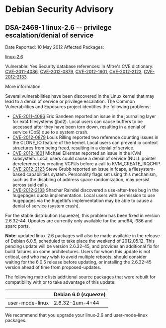 
Debian Security Advisory
========================


DSA-2469-1 linux-2.6 -- privilege escalation/denial of service
--------------------------------------------------------------



Date Reported:
10 May 2012
Affected Packages:

[linux-2.6](https://packages.debian.org/src:linux-2.6)

Vulnerable:
Yes
Security database references:
In Mitre's CVE dictionary: [CVE-2011-4086](https://security-tracker.debian.org/tracker/CVE-2011-4086), [CVE-2012-0879](https://security-tracker.debian.org/tracker/CVE-2012-0879), [CVE-2012-1601](https://security-tracker.debian.org/tracker/CVE-2012-1601), [CVE-2012-2123](https://security-tracker.debian.org/tracker/CVE-2012-2123), [CVE-2012-2133](https://security-tracker.debian.org/tracker/CVE-2012-2133).  

More information:

Several vulnerabilities have been discovered in the Linux kernel that may lead
to a denial of service or privilege escalation. The Common Vulnerabilities and
Exposures project identifies the following problems:


* [CVE-2011-4086](https://security-tracker.debian.org/tracker/CVE-2011-4086)
Eric Sandeen reported an issue in the journaling layer for ext4 filesystems
 (jbd2). Local users can cause buffers to be accessed after they have been
 torn down, resulting in a denial of service (DoS) due to a system crash.
* [CVE-2012-0879](https://security-tracker.debian.org/tracker/CVE-2012-0879)
Louis Rilling reported two reference counting issues in the CLONE\_IO
 feature of the kernel. Local users can prevent io context structures
 from being freed, resulting in a denial of service.
* [CVE-2012-1601](https://security-tracker.debian.org/tracker/CVE-2012-1601)
Michael Ellerman reported an issue in the KVM subsystem. Local users could
 cause a denial of service (NULL pointer dereference) by creating VCPUs
 before a call to KVM\_CREATE\_IRQCHIP.
* [CVE-2012-2123](https://security-tracker.debian.org/tracker/CVE-2012-2123)
Steve Grubb reported an issue in fcaps, a filesystem-based capabilities
 system. Personality flags set using this mechanism, such as the disabling
 of address space randomization, may persist across suid calls.
* [CVE-2012-2133](https://security-tracker.debian.org/tracker/CVE-2012-2133)
Shachar Raindel discovered a use-after-free bug in the hugepages
 quota implementation. Local users with permission to use hugepages
 via the hugetlbfs implementation may be able to cause a denial of
 service (system crash).


For the stable distribution (squeeze), this problem has been fixed in version
2.6.32-44. Updates are currently only available for the amd64, i386 and sparc
ports.



**Note**: updated linux-2.6 packages will also be made available in the release
of Debian 6.0.5, scheduled to take place the weekend of 2012.05.12. This
pending update will be version 2.6.32-45, and provides an additional fix for
build failures on some architectures. Users for whom this update is not
critical, and who may wish to avoid multiple reboots, should consider waiting
for the 6.0.5 release before updating, or installing the 2.6.32-45 version
ahead of time from proposed-updates.


The following matrix lists additional source packages that were rebuilt for
compatibility with or to take advantage of this update:





|  | Debian 6.0 (squeeze) |
| --- | --- |
| user-mode-linux | 2.6.32-1um-4+44 |



We recommend that you upgrade your linux-2.6 and user-mode-linux packages.





